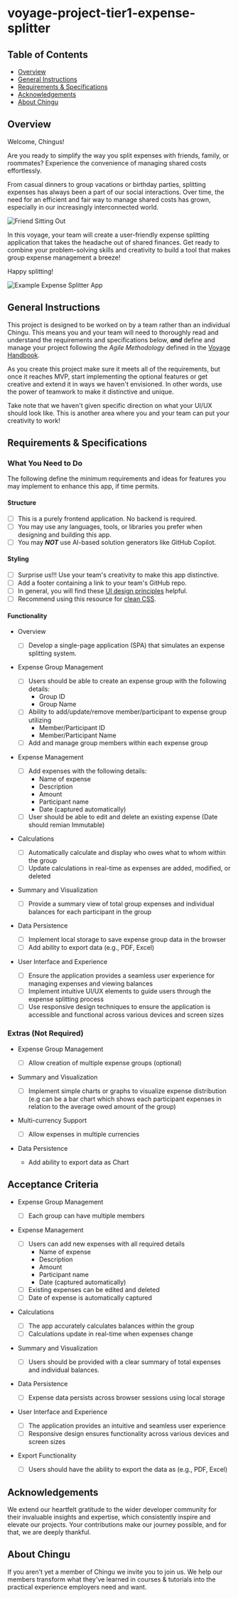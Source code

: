 # voyage-project-tier1-expense-splitter

## Table of Contents

* [Overview](#overview)
* [General Instructions](#general-instructions)
* [Requirements & Specifications](#requirements-specifications)
* [Acknowledgements](#acknowledgements)
* [About Chingu](#about-chingu)

## Overview

Welcome, Chingus!

Are you ready to simplify the way you split expenses with friends, family, or roommates? Experience the convenience of managing shared costs effortlessly.

From casual dinners to group vacations or birthday parties, splitting expenses has always been a part of our social interactions. Over time, the need for an efficient and fair way to manage shared costs has grown, especially in our increasingly interconnected world.

![Friend Sitting Out](./assets/friends-sitting-out.png)

In this voyage, your team will create a user-friendly expense splitting application that takes the headache out of shared finances. Get ready to combine your problem-solving skills and creativity to build a tool that makes group expense management a breeze!

Happy splitting!

![Example Expense Splitter App](./assets/example-expense-splitter-app.png)

## General Instructions

This project is designed to be worked on by a team rather than an individual
Chingu. This means you and your team will need to thoroughly read and
understand the requirements and specifications below, **_and_** define and
manage your project following the _Agile Methodology_ defined in the
[Voyage Handbook](https://github.com/chingu-voyages/Handbook/blob/main/docs/guides/voyage/voyage.md#voyage-guide).

As you create this project make sure it meets all of the requirements, but once
it reaches MVP, start implementing the optional features or get creative and
extend it in ways we haven't envisioned. In other words, use the power of
teamwork to make it distinctive and unique.

Take note that we haven't given specific direction on what your UI/UX should
look like. This is another area where you and your team can put your creativity 
to work! 

## Requirements & Specifications

### What You Need to Do

The following define the minimum requirements and ideas for features you may
implement to enhance this app, if time permits.

#### Structure

- [ ] This is a purely frontend application. No backend is required.
- [ ] You may use any languages, tools, or libraries you prefer when designing and building this app.
- [ ] You may **_NOT_** use AI-based solution generators like GitHub Copilot.

#### Styling

- [ ] Surprise us!!! Use your team's creativity to make this app distinctive.
- [ ] Add a footer containing a link to your team's GitHub repo.
- [ ] In general, you will find these [UI design principles](https://www.justinmind.com/ui-design/principles) helpful.
- [ ] Recommend using this resource for [clean CSS](https://israelmitolu.hashnode.dev/writing-cleaner-css-using-bem-methodology).

#### Functionality
- Overview

  - [ ] Develop a single-page application (SPA) that simulates an expense splitting system.

- Expense Group Management

  - [ ] Users should be able to create an expense group with the following details:
    - Group ID
    - Group Name
  - [ ] Ability to add/update/remove member/participant to expense group utilizing
    - Member/Participant ID
    - Member/Participant Name
  - [ ] Add and manage group members within each expense group

- Expense Management

  - [ ] Add expenses with the following details:
    - Name of expense
    - Description
    - Amount
    - Participant name
    - Date (captured automatically)
  - [ ] User should be able to edit and delete an existing expense (Date should remian Immutable)

- Calculations

  - [ ] Automatically calculate and display who owes what to whom within the group
  - [ ] Update calculations in real-time as expenses are added, modified, or deleted

- Summary and Visualization

  - [ ] Provide a summary view of total group expenses and individual balances for each participant in the group

- Data Persistence

  - [ ] Implement local storage to save expense group data in the browser
  - [ ] Add ability to export data (e.g., PDF, Excel)

- User Interface and Experience

  - [ ] Ensure the application provides a seamless user experience for managing expenses and viewing balances
  - [ ] Implement intuitive UI/UX elements to guide users through the expense splitting process
  - [ ] Use responsive design techniques to ensure the application is accessible and functional across various devices and screen sizes

### Extras (Not Required)

- Expense Group Management

  - [ ] Allow creation of multiple expense groups (optional)

- Summary and Visualization

  - [ ] Implement simple charts or graphs to visualize expense distribution (e.g can be a bar chart which shows each participant expenses in relation to the average owed amount of the group)

- Multi-currency Support

  - [ ] Allow expenses in multiple currencies

- Data Persistence

  - Add ability to export data as Chart

## Acceptance Criteria

- Expense Group Management

  - [ ] Each group can have multiple members

- Expense Management

  - [ ] Users can add new expenses with all required details
    - Name of expense
    - Description
    - Amount
    - Participant name
    - Date (captured automatically)
  - [ ] Existing expenses can be edited and deleted
  - [ ] Date of expense is automatically captured

- Calculations

  - [ ] The app accurately calculates balances within the group
  - [ ] Calculations update in real-time when expenses change

- Summary and Visualization

  - [ ] Users should be provided with a clear summary of total expenses and individual balances.

- Data Persistence

  - [ ] Expense data persists across browser sessions using local storage

- User Interface and Experience

  - [ ] The application provides an intuitive and seamless user experience
  - [ ] Responsive design ensures functionality across various devices and screen sizes

- Export Functionality
  - [ ] Users should have the ability to export the data as (e.g., PDF, Excel)

## Acknowledgements

We extend our heartfelt gratitude to the wider developer community for their invaluable insights and expertise, which consistently inspire and elevate our projects. Your contributions make our journey possible, and for that, we are deeply thankful.

## About Chingu

If you aren't yet a member of Chingu we invite you to join us. We help our
members transform what they've learned in courses & tutorials into the
practical experience employers need and want.
